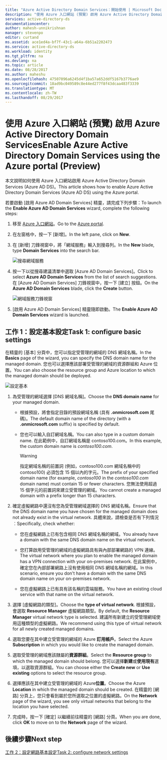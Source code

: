 ```yaml
---
title: "Azure Active Directory Domain Services：開始使用 | Microsoft Docs"
description: "使用 Azure 入口網站 (預覽) 啟用 Azure Active Directory Domain Services"
services: active-directory-ds
documentationcenter: 
author: mahesh-unnikrishnan
manager: stevenpo
editor: curtand
ms.assetid: ace1ed4a-bf7f-43c1-a64a-6b51a2202473
ms.service: active-directory-ds
ms.workload: identity
ms.tgt_pltfrm: na
ms.devlang: na
ms.topic: article
ms.date: 08/28/2017
ms.author: maheshu
ms.openlocfilehash: 47507096a6245d4f1ba57a652ddf5167b3776ae9
ms.sourcegitcommit: 18ad9bc049589c8e44ed277f8f43dcaa483f3339
ms.translationtype: MT
ms.contentlocale: zh-TW
ms.lasthandoff: 08/29/2017
---
```

# <a name="enable-azure-active-directory-domain-services-using-the-azure-portal-preview"></a><span data-ttu-id="fc16a-103">使用 Azure 入口網站 (預覽) 啟用 Azure Active Directory Domain Services</span><span class="sxs-lookup"><span data-stu-id="fc16a-103">Enable Azure Active Directory Domain Services using the Azure portal (Preview)</span></span>
<span data-ttu-id="fc16a-104">本文說明如何使用 Azure 入口網站啟用 Azure Active Directory Domain Services (Azure AD DS)。</span><span class="sxs-lookup"><span data-stu-id="fc16a-104">This article shows how to enable Azure Active Directory Domain Services (Azure AD DS) using the Azure portal.</span></span>


<span data-ttu-id="fc16a-105">若要啟動 [啟用 Azure AD Domain Services] 精靈，請完成下列步驟：</span><span class="sxs-lookup"><span data-stu-id="fc16a-105">To launch the **Enable Azure AD Domain Services** wizard, complete the following steps:</span></span>

1. <span data-ttu-id="fc16a-106">移至 [Azure 入口網站](https://portal.azure.com)。</span><span class="sxs-lookup"><span data-stu-id="fc16a-106">Go to the [Azure portal](https://portal.azure.com).</span></span>
2. <span data-ttu-id="fc16a-107">在左窗格中，按一下 [新增]。</span><span class="sxs-lookup"><span data-stu-id="fc16a-107">In the left pane, click on **New**.</span></span>
3. <span data-ttu-id="fc16a-108">在 [新增] 刀鋒視窗中，將「網域服務」輸入到搜尋列。</span><span class="sxs-lookup"><span data-stu-id="fc16a-108">In the **New** blade, type **Domain Services** into the search bar.</span></span>

    ![搜尋網域服務](./media/getting-started/search-domain-services.png)

4. <span data-ttu-id="fc16a-110">按一下以從搜尋建議清單中選取 [Azure AD Domain Services]。</span><span class="sxs-lookup"><span data-stu-id="fc16a-110">Click to select **Azure AD Domain Services** from the list of search suggestions.</span></span> <span data-ttu-id="fc16a-111">在 [Azure AD Domain Services] 刀鋒視窗中，按一下 [建立] 按鈕。</span><span class="sxs-lookup"><span data-stu-id="fc16a-111">On the **Azure AD Domain Services** blade, click the **Create** button.</span></span>

    ![網域服務刀鋒視窗](./media/getting-started/domain-services-blade.png)

5. <span data-ttu-id="fc16a-113">[啟用 Azure AD Domain Services] 精靈隨即啟動。</span><span class="sxs-lookup"><span data-stu-id="fc16a-113">The **Enable Azure AD Domain Services** wizard is launched.</span></span>


## <a name="task-1-configure-basic-settings"></a><span data-ttu-id="fc16a-114">工作 1：設定基本設定</span><span class="sxs-lookup"><span data-stu-id="fc16a-114">Task 1: configure basic settings</span></span>
<span data-ttu-id="fc16a-115">在精靈的 [基本] 分頁中，您可以指定受管理的網域的 DNS 網域名稱。</span><span class="sxs-lookup"><span data-stu-id="fc16a-115">In the **Basics** page of the wizard, you can specify the DNS domain name for the managed domain.</span></span> <span data-ttu-id="fc16a-116">您也可以選擇應該部署受管理的網域的資源群組和 Azure 位置。</span><span class="sxs-lookup"><span data-stu-id="fc16a-116">You can also choose the resource group and Azure location to which the managed domain should be deployed.</span></span>

![設定基本](./media/getting-started/domain-services-blade-basics.png)

1. <span data-ttu-id="fc16a-118">為受管理的網域選擇 [DNS 網域名稱]。</span><span class="sxs-lookup"><span data-stu-id="fc16a-118">Choose the **DNS domain name** for your managed domain.</span></span>

   * <span data-ttu-id="fc16a-119">根據預設，將會指定目錄的預設網域名稱 (具有 **.onmicrosoft.com** 尾碼)。</span><span class="sxs-lookup"><span data-stu-id="fc16a-119">The default domain name of the directory (with a **.onmicrosoft.com** suffix) is specified by default.</span></span>

   * <span data-ttu-id="fc16a-120">您也可以輸入自訂網域名稱。</span><span class="sxs-lookup"><span data-stu-id="fc16a-120">You can also type in a custom domain name.</span></span> <span data-ttu-id="fc16a-121">在此範例中，自訂網域名稱是 contoso100.com。</span><span class="sxs-lookup"><span data-stu-id="fc16a-121">In this example, the custom domain name is *contoso100.com*.</span></span>

     > [!WARNING]
     > <span data-ttu-id="fc16a-122">指定網域名稱的前置詞 (例如，contoso100.com 網域名稱中的 contoso100) 必須包含 15 個以內的字元。</span><span class="sxs-lookup"><span data-stu-id="fc16a-122">The prefix of your specified domain name (for example, *contoso100* in the *contoso100.com* domain name) must contain 15 or fewer characters.</span></span> <span data-ttu-id="fc16a-123">您無法使用超過 15 個字元的前置詞來建立受管理的網域。</span><span class="sxs-lookup"><span data-stu-id="fc16a-123">You cannot create a managed domain with a prefix longer than 15 characters.</span></span>
     >
     >

2. <span data-ttu-id="fc16a-124">確定虛擬網路中還沒有您為受管理網域選擇的 DNS 網域名稱。</span><span class="sxs-lookup"><span data-stu-id="fc16a-124">Ensure that the DNS domain name you have chosen for the managed domain does not already exist in the virtual network.</span></span> <span data-ttu-id="fc16a-125">具體來說，請檢查是否有下列情況︰</span><span class="sxs-lookup"><span data-stu-id="fc16a-125">Specifically, check whether:</span></span>

   * <span data-ttu-id="fc16a-126">您在虛擬網路上已有包含相同 DNS 網域名稱的網域。</span><span class="sxs-lookup"><span data-stu-id="fc16a-126">You already have a domain with the same DNS domain name on the virtual network.</span></span>

   * <span data-ttu-id="fc16a-127">您打算啟用受管理的網域的虛擬網路具有與內部部署網路的 VPN 連線。</span><span class="sxs-lookup"><span data-stu-id="fc16a-127">The virtual network where you plan to enable the managed domain has a VPN connection with your on-premises network.</span></span> <span data-ttu-id="fc16a-128">在此案例中，確定您在內部部署網路上沒有使用相同 DNS 網域名稱的網域。</span><span class="sxs-lookup"><span data-stu-id="fc16a-128">In this scenario, ensure you don't have a domain with the same DNS domain name on your on-premises network.</span></span>

   * <span data-ttu-id="fc16a-129">您在虛擬網路上已有具有該名稱的雲端服務。</span><span class="sxs-lookup"><span data-stu-id="fc16a-129">You have an existing cloud service with that name on the virtual network.</span></span>

3. <span data-ttu-id="fc16a-130">選擇 [虛擬網路的類型]。</span><span class="sxs-lookup"><span data-stu-id="fc16a-130">Choose the **type of virtual network**.</span></span> <span data-ttu-id="fc16a-131">根據預設，會選取 **Resource Manager** 虛擬網路類型。</span><span class="sxs-lookup"><span data-stu-id="fc16a-131">By default, the **Resource Manager** virtual network type is selected.</span></span> <span data-ttu-id="fc16a-132">建議所有新建立的受管理網域使用這種類型的虛擬網路。</span><span class="sxs-lookup"><span data-stu-id="fc16a-132">We recommend using this type of virtual network for all newly created managed domains.</span></span>

4. <span data-ttu-id="fc16a-133">選取您要在其中建立受管理的網域的 Azure **訂用帳戶**。</span><span class="sxs-lookup"><span data-stu-id="fc16a-133">Select the Azure **Subscription** in which you would like to create the managed domain.</span></span>

5. <span data-ttu-id="fc16a-134">選取受管理的網域應該隸屬的**資源群組**。</span><span class="sxs-lookup"><span data-stu-id="fc16a-134">Select the **Resource group** to which the managed domain should belong.</span></span> <span data-ttu-id="fc16a-135">您可以選擇**新建**或**使用現有**選項，以選取資源群組。</span><span class="sxs-lookup"><span data-stu-id="fc16a-135">You can choose either the **Create new** or **Use existing** options to select the resource group.</span></span>

6. <span data-ttu-id="fc16a-136">選擇應該在其中建立受管理的網域的 Azure**位置**。</span><span class="sxs-lookup"><span data-stu-id="fc16a-136">Choose the Azure **Location** in which the managed domain should be created.</span></span> <span data-ttu-id="fc16a-137">在精靈的 [網路] 分頁上，您只會看到屬於您所選取之位置的虛擬網路。</span><span class="sxs-lookup"><span data-stu-id="fc16a-137">On the **Network** page of the wizard, you see only virtual networks that belong to the location you have selected.</span></span>

7. <span data-ttu-id="fc16a-138">完成時，按一下 [確定] 以繼續前往精靈的 [網路] 分頁。</span><span class="sxs-lookup"><span data-stu-id="fc16a-138">When you are done, click **OK** to move on to the **Network** page of the wizard.</span></span>


## <a name="next-step"></a><span data-ttu-id="fc16a-139">後續步驟</span><span class="sxs-lookup"><span data-stu-id="fc16a-139">Next step</span></span>
[<span data-ttu-id="fc16a-140">工作 2：設定網路基本設定</span><span class="sxs-lookup"><span data-stu-id="fc16a-140">Task 2: configure network settings</span></span>](active-directory-ds-getting-started-network.md)
